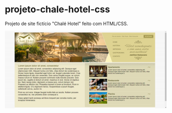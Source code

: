 # projeto-chale-hotel-css
Projeto de site fictício "Chalé Hotel" feito com HTML/CSS.

![](screenshot.png)